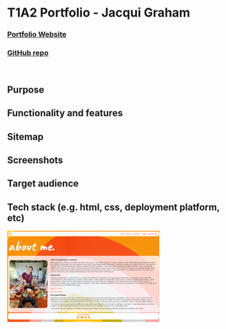 # **T1A2 Portfolio - Jacqui Graham**

### [Portfolio Website](https://cute-tapioca-bd20a2.netlify.app/)

### [GitHub repo](https://github.com/jacmerds/JacquiGraham_T1A2.git)

<br>

## Purpose


## Functionality and features


## Sitemap


## Screenshots


## Target audience


## Tech stack (e.g. html, css, deployment platform, etc)






<img src="./docs/desk-about.png" width="70%"> 

